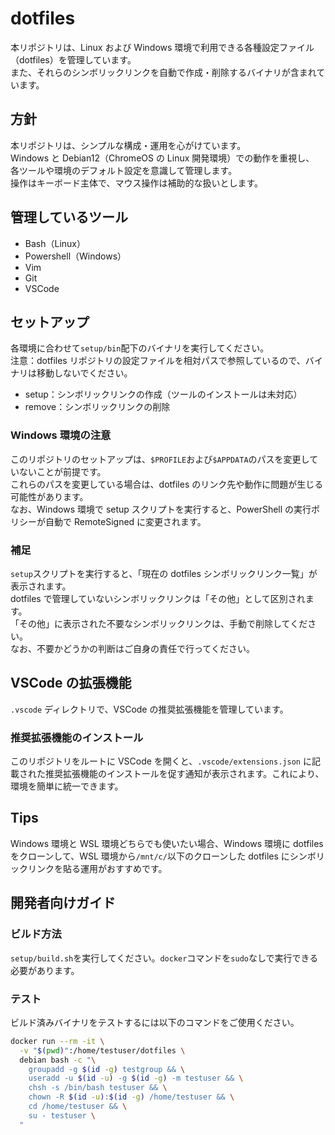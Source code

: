 # dotfiles

本リポジトリは、Linux および Windows 環境で利用できる各種設定ファイル（dotfiles）を管理しています。  
また、それらのシンボリックリンクを自動で作成・削除するバイナリが含まれています。

## 方針

本リポジトリは、シンプルな構成・運用を心がけています。  
Windows と Debian12（ChromeOS の Linux 開発環境）での動作を重視し、  
各ツールや環境のデフォルト設定を意識して管理します。  
操作はキーボード主体で、マウス操作は補助的な扱いとします。

## 管理しているツール

- Bash（Linux）
- Powershell（Windows）
- Vim
- Git
- VSCode

## セットアップ

各環境に合わせて`setup/bin`配下のバイナリを実行してください。  
注意：dotfiles リポジトリの設定ファイルを相対パスで参照しているので、バイナリは移動しないでください。

- setup：シンボリックリンクの作成（ツールのインストールは未対応）
- remove：シンボリックリンクの削除

### Windows 環境の注意

このリポジトリのセットアップは、`$PROFILE`および`$APPDATA`のパスを変更していないことが前提です。  
これらのパスを変更している場合は、dotfiles のリンク先や動作に問題が生じる可能性があります。  
なお、Windows 環境で setup スクリプトを実行すると、PowerShell の実行ポリシーが自動で RemoteSigned に変更されます。

### 補足

`setup`スクリプトを実行すると、「現在の dotfiles シンボリックリンク一覧」が表示されます。  
dotfiles で管理していないシンボリックリンクは「その他」として区別されます。  
「その他」に表示された不要なシンボリックリンクは、手動で削除してください。  
なお、不要かどうかの判断はご自身の責任で行ってください。

## VSCode の拡張機能

`.vscode` ディレクトリで、VSCode の推奨拡張機能を管理しています。

### 推奨拡張機能のインストール

このリポジトリをルートに VSCode を開くと、`.vscode/extensions.json` に記載された推奨拡張機能のインストールを促す通知が表示されます。これにより、環境を簡単に統一できます。

## Tips

Windows 環境と WSL 環境どちらでも使いたい場合、Windows 環境に dotfiles をクローンして、WSL 環境から`/mnt/c/`以下のクローンした dotfiles にシンボリックリンクを貼る運用がおすすめです。

## 開発者向けガイド

### ビルド方法

`setup/build.sh`を実行してください。`docker`コマンドを`sudo`なしで実行できる必要があります。

### テスト

ビルド済みバイナリをテストするには以下のコマンドをご使用ください。

```bash
docker run --rm -it \
  -v "$(pwd)":/home/testuser/dotfiles \
  debian bash -c "\
    groupadd -g $(id -g) testgroup && \
    useradd -u $(id -u) -g $(id -g) -m testuser && \
    chsh -s /bin/bash testuser && \
    chown -R $(id -u):$(id -g) /home/testuser && \
    cd /home/testuser && \
    su - testuser \
  "
```

